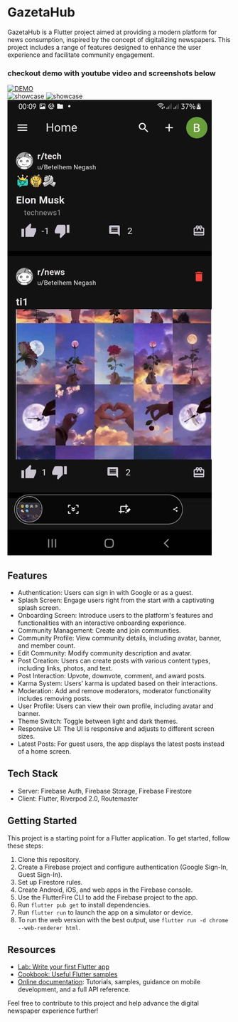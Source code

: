 # GazetaHub

GazetaHub is a Flutter project aimed at providing a modern platform for news consumption, inspired by the concept of digitalizing newspapers. This project includes a range of features designed to enhance the user experience and facilitate community engagement.
### checkout demo with youtube video and screenshots below
[![DEMO](https://i.ytimg.com/vi/iZTNk9p9-fY/maxresdefault.jpg)](https://www.youtube.com/watch?v=iZTNk9p9-fY "demo")  
![showcase](https://github.com/codeWizardzz/Mobile-App/blob/main/zshots/a.jpg)
![showcase](https://github.com/codeWizardzz/Mobile-App/blob/main/zshots/b.jpg)
![showcase](https://github.com/codeWizardzz/Mobile-App/blob/main/zshots/f.jpg)
## Features

- Authentication: Users can sign in with Google or as a guest.
- Splash Screen: Engage users right from the start with a captivating splash screen.
- Onboarding Screen: Introduce users to the platform's features and functionalities with an interactive onboarding experience.
- Community Management: Create and join communities.
- Community Profile: View community details, including avatar, banner, and member count.
- Edit Community: Modify community description and avatar.
- Post Creation: Users can create posts with various content types, including links, photos, and text.
- Post Interaction: Upvote, downvote, comment, and award posts.
- Karma System: Users' karma is updated based on their interactions.
- Moderation: Add and remove moderators, moderator functionality includes removing posts.
- User Profile: Users can view their own profile, including avatar and banner.
- Theme Switch: Toggle between light and dark themes.
- Responsive UI: The UI is responsive and adjusts to different screen sizes.
- Latest Posts: For guest users, the app displays the latest posts instead of a home screen.

## Tech Stack

- Server: Firebase Auth, Firebase Storage, Firebase Firestore
- Client: Flutter, Riverpod 2.0, Routemaster

## Getting Started

This project is a starting point for a Flutter application. To get started, follow these steps:

1. Clone this repository.
2. Create a Firebase project and configure authentication (Google Sign-In, Guest Sign-In).
3. Set up Firestore rules.
4. Create Android, iOS, and web apps in the Firebase console.
5. Use the FlutterFire CLI to add the Firebase project to the app.
6. Run `flutter pub get` to install dependencies.
7. Run `flutter run` to launch the app on a simulator or device.
8. To run the web version with the best output, use `flutter run -d chrome --web-renderer html`.

## Resources

- [Lab: Write your first Flutter app](https://docs.flutter.dev/get-started/codelab)
- [Cookbook: Useful Flutter samples](https://docs.flutter.dev/cookbook)
- [Online documentation](https://docs.flutter.dev/): Tutorials, samples, guidance on mobile development, and a full API reference.

Feel free to contribute to this project and help advance the digital newspaper experience further!
